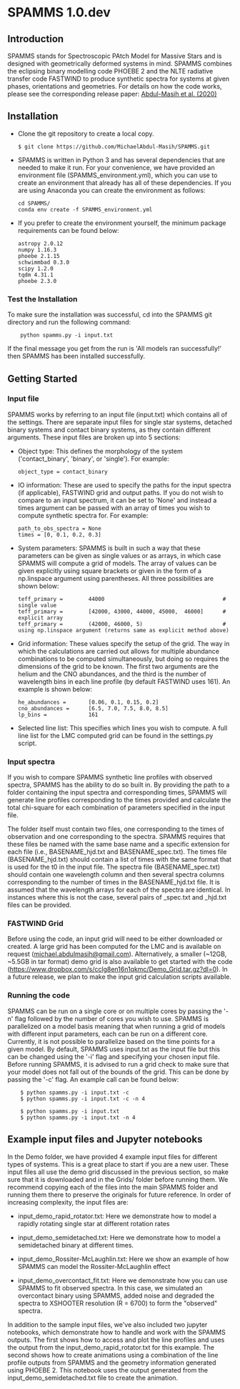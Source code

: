 # SPAMMS 1.0.dev

Introduction
------------
SPAMMS stands for Spectroscopic PAtch Model for Massive Stars and is designed with geometrically deformed systems in mind.  SPAMMS combines the eclipsing binary modelling code PHOEBE 2 and the NLTE radiative transfer code FASTWIND to produce synthetic spectra for systems at given phases, orientations and geometries.  For details on how the code works, please see the corresponding release paper: [Abdul-Masih et al. (2020)](https://ui.adsabs.harvard.edu/abs/2020arXiv200309008A/abstract)

Installation
------------
*   Clone the git repository to create a local copy.

        $ git clone https://github.com/MichaelAbdul-Masih/SPAMMS.git

*   SPAMMS is written in Python 3 and has several dependencies that are needed to make it run.  For your convenience, we have provided an environment file (SPAMMS_environment.yml), which you can use to create an environment that already has all of these dependencies.  If you are using Anaconda you can create the environment as follows:

        cd SPAMMS/
        conda env create -f SPAMMS_environment.yml

*   If you prefer to create the environment yourself, the minimum package requirements can be found below:

        astropy 2.0.12
        numpy 1.16.3
        phoebe 2.1.15
        schwimmbad 0.3.0
        scipy 1.2.0
        tqdm 4.31.1
        phoebe 2.3.0

### Test the Installation
To make sure the installation was successful, cd into the SPAMMS git directory and run the following command:

        python spamms.py -i input.txt

If the final message you get from the run is 'All models ran successfully!' then SPAMMS has been installed successfully.


Getting Started
---------------
### Input file
SPAMMS works by referring to an input file (input.txt) which contains all of the settings.  There are separate input files for single star systems, detached binary systems and contact binary systems, as they contain different arguments.  These input files are broken up into 5 sections:

*   Object type: This defines the morphology of the system ('contact_binary', 'binary', or 'single').  For example:

        object_type = contact_binary

*   IO information: These are used to specify the paths for the input spectra (if applicable), FASTWIND grid and output paths.  If you do not wish to compare to an input spectrum, it can be set to 'None' and instead a times argument can be passed with an array of times you wish to compute synthetic spectra for.  For example:

        path_to_obs_spectra = None
        times = [0, 0.1, 0.2, 0.3]

*   System parameters: SPAMMS is built in such a way that these parameters can be given as single values or as arrays, in which case SPAMMS will compute a grid of models. The array of values can be given explicitly using square brackets or given in the form of a np.linspace argument using parentheses.  All three possibilities are shown below:

        teff_primary =        44000                                     # single value
        teff_primary =        [42000, 43000, 44000, 45000,  46000]      # explicit array
        teff_primary =        (42000, 46000, 5)                         # using np.linspace argument (returns same as explicit method above)

*   Grid information: These values specify the setup of the grid.  The way in which the calculations are carried out allows for multiple abundance combinations to be computed simultaneously, but doing so requires the dimensions of the grid to be known.  The first two arguments are the helium and the CNO abundances, and the third is the number of wavelength bins in each line profile (by default FASTWIND uses 161).  An example is shown below:

        he_abundances =       [0.06, 0.1, 0.15, 0.2]
        cno_abundances =      [6.5, 7.0, 7.5, 8.0, 8.5]
        lp_bins =             161


*   Selected line list: This specifies which lines you wish to compute.  A full line list for the LMC computed grid can be found in the settings.py script.

### Input spectra
If you wish to compare SPAMMS synthetic line profiles with observed spectra, SPAMMS has the ability to do so built in.  By providing the path to a folder containing the input spectra and corresponding times, SPAMMS will generate line profiles corresponding to the times provided and calculate the total chi-square for each combination of parameters specified in the input file.

The folder itself must contain two files, one corresponding to the times of observation and one corresponding to the spectra.  SPAMMS requires that these files be named with the same base name and a specific extension for each file (i.e., BASENAME_hjd.txt and BASENAME_spec.txt).  The times file (BASENAME_hjd.txt) should contain a list of times with the same format that is used for the t0 in the input file.  The spectra file (BASENAME_spec.txt) should contain one wavelength column and then several spectra columns corresponding to the number of times in the BASENAME_hjd.txt file.  It is assumed that the wavelength arrays for each of the spectra are identical.  In instances where this is not the case, several pairs of _spec.txt and _hjd.txt files can be provided.

### FASTWIND Grid
Before using the code, an input grid will need to be either downloaded or created. A large grid has been computed for the LMC and is available on request (michael.abdulmasih@gmail.com).  Alternatively, a smaller (~12GB, ~5.5GB in tar format) demo grid is also available to get started with the code (https://www.dropbox.com/s/cclg8en16n1qkmc/Demo_Grid.tar.gz?dl=0).  In a future release, we plan to make the input grid calculation scripts available.

### Running the code
SPAMMS can be run on a single core or on multiple cores by passing the '-n' flag followed by the number of cores you wish to use.  SPAMMS is parallelized on a model basis meaning that when running a grid of models with different input parameters, each can be run on a different core.  Currently, it is not possible to parallelize based on the time points for a given model.  By default, SPAMMS uses input.txt as the input file but this can be changed using the '-i' flag and specifying your chosen input file. Before running SPAMMS, it is advised to run a grid check to make sure that your model does not fall out of the bounds of the grid.  This can be done by passing the '-c' flag.  An example call can be found below:

        $ python spamms.py -i input.txt -c
        $ python spamms.py -i input.txt -c -n 4

        $ python spamms.py -i input.txt
        $ python spamms.py -i input.txt -n 4


Example input files and Jupyter notebooks
---------------
In the Demo folder, we have provided 4 example input files for different types of systems.  This is a great place to start if you are a new user.  These input files all use the demo grid discussed in the previous section, so make sure that it is downloaded and in the Grids/ folder before running them.  We recommend copying each of the files into the main SPAMMS folder and running them there to preserve the originals for future reference.  In order of increasing complexity, the input files are:

*   input_demo_rapid_rotator.txt: Here we demonstrate how to model a rapidly rotating single star at different rotation rates

*   input_demo_semidetached.txt: Here we demonstrate how to model a semidetached binary at different times.

*   input_demo_Rossiter-McLaughlin.txt: Here we show an example of how SPAMMS can model the Rossiter-McLaughlin effect

*   input_demo_overcontact_fit.txt: Here we demonstrate how you can use SPAMMS to fit observed spectra.  In this case, we simulated an overcontact binary using SPAMMS, added noise and degraded the spectra to XSHOOTER resolution (R = 6700) to form the "observed" spectra.


In addition to the sample input files, we've also included two jupyter notebooks, which demonstrate how to handle and work with the SPAMMS outputs.  The first shows how to access and plot the line profiles and uses the output from the input_demo_rapid_rotator.txt for this example.  The second shows how to create animations using a combination of the line profile outputs from SPAMMS and the geometry information generated using PHOEBE 2.  This notebook uses the output generated from the input_demo_semidetached.txt file to create the animation.

